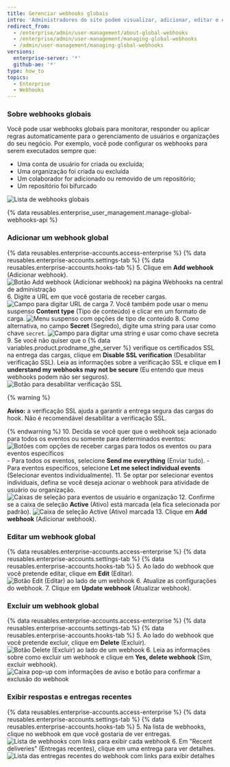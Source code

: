 ```yaml
---
title: Gerenciar webhooks globais
intro: 'Administradores do site podem visualizar, adicionar, editar e excluir webhooks globais para acompanhar os eventos da empresa.'
redirect_from:
  - /enterprise/admin/user-management/about-global-webhooks
  - /enterprise/admin/user-management/managing-global-webhooks
  - /admin/user-management/managing-global-webhooks
versions:
  enterprise-server: '*'
  github-ae: '*'
type: how_to
topics:
  - Enterprise
  - Webhooks
---
```


### Sobre webhooks globais

Você pode usar webhooks globais para monitorar, responder ou aplicar regras automaticamente para o gerenciamento de usuários e organizações do seu negócio. Por exemplo, você pode configurar os webhooks para serem executados sempre que:
- Uma conta de usuário for criada ou excluída;
- Uma organização foi criada ou excluída
- Um colaborador for adicionado ou removido de um repositório;
- Um repositório foi bifurcado

![Lista de webhooks globais](/assets/images/enterprise/site-admin-settings/list-of-global-webhooks.png)

{% data reusables.enterprise_user_management.manage-global-webhooks-api %}

### Adicionar um webhook global

{% data reusables.enterprise-accounts.access-enterprise %}
{% data reusables.enterprise-accounts.settings-tab %}
{% data reusables.enterprise-accounts.hooks-tab %}
5. Clique em **Add webhook** (Adicionar webhook). ![Botão Add webhook (Adicionar webhook) na página Webhooks na central de administração](/assets/images/enterprise/site-admin-settings/add-global-webhook-button.png)
6. Digite a URL em que você gostaria de receber cargas. ![Campo para digitar URL de carga](/assets/images/enterprise/site-admin-settings/add-global-webhook-payload-url.png)
7. Você também pode usar o menu suspenso **Content type** (Tipo de conteúdo) e clicar em um formato de carga. ![Menu suspenso com opções de tipo de conteúdo](/assets/images/enterprise/site-admin-settings/add-global-webhook-content-type-dropdown.png)
8. Como alternativa, no campo **Secret** (Segredo), digite uma string para usar como chave `secret`. ![Campo para digitar uma string e usar como chave secreta](/assets/images/enterprise/site-admin-settings/add-global-webhook-secret.png)
9. Se você não quiser que o {% data variables.product.prodname_ghe_server %} verifique os certificados SSL na entrega das cargas, clique em **Disable SSL verification** (Desabilitar verificação SSL). Leia as informações sobre a verificação SSL e clique em **I understand my webhooks may not be secure** (Eu entendo que meus webhooks podem não ser seguros). ![Botão para desabilitar verificação SSL](/assets/images/enterprise/site-admin-settings/add-global-webhook-disable-ssl-button.png)

  {% warning %}

  **Aviso:** a verificação SSL ajuda a garantir a entrega segura das cargas do hook. Não é recomendável desabilitar a verificação SSL.

  {% endwarning %}
10. Decida se você quer que o webhook seja acionado para todos os eventos ou somente para determinados eventos:![Botões com opções de receber cargas para todos os eventos ou para eventos específicos](/assets/images/enterprise/site-admin-settings/add-global-webhook-select-events.png)
    - Para todos os eventos, selecione **Send me everything** (Enviar tudo).
    - Para eventos específicos, selecione **Let me select individual events** (Selecionar eventos individualmente).
11. Se optar por selecionar eventos individuais, defina se você deseja acionar o webhook para atividade de usuário ou organização.![Caixas de seleção para eventos de usuário e organização](/assets/images/enterprise/site-admin-settings/add-global-webhook-select-individual-events.png)
12. Confirme se a caixa de seleção **Active** (Ativo) está marcada (ela fica selecionada por padrão). ![Caixa de seleção Active (Ativo) marcada](/assets/images/enterprise/site-admin-settings/add-global-webhook-active-checkbox.png)
13. Clique em **Add webhook** (Adicionar webhook).

### Editar um webhook global

{% data reusables.enterprise-accounts.access-enterprise %}
{% data reusables.enterprise-accounts.settings-tab %}
{% data reusables.enterprise-accounts.hooks-tab %}
5. Ao lado do webhook que você pretende editar, clique em **Edit** (Editar). ![Botão Edit (Editar) ao lado de um webhook](/assets/images/enterprise/site-admin-settings/edit-global-webhook-button.png)
6. Atualize as configurações do webhook.
7. Clique em **Update webhook** (Atualizar webhook).

### Excluir um webhook global

{% data reusables.enterprise-accounts.access-enterprise %}
{% data reusables.enterprise-accounts.settings-tab %}
{% data reusables.enterprise-accounts.hooks-tab %}
5. Ao lado do webhook que você pretende excluir, clique em **Delete** (Excluir). ![Botão Delete (Excluir) ao lado de um webhook](/assets/images/enterprise/site-admin-settings/delete-global-webhook-button.png)
6. Leia as informações sobre como excluir um webhook e clique em **Yes, delete webhook** (Sim, excluir webhook). ![Caixa pop-up com informações de aviso e botão para confirmar a exclusão do webhook](/assets/images/enterprise/site-admin-settings/confirm-delete-global-webhook.png)

### Exibir respostas e entregas recentes

{% data reusables.enterprise-accounts.access-enterprise %}
{% data reusables.enterprise-accounts.settings-tab %}
{% data reusables.enterprise-accounts.hooks-tab %}
5. Na lista de webhooks, clique no webhook em que você gostaria de ver entregas. ![Lista de webhooks com links para exibir cada webhook](/assets/images/enterprise/site-admin-settings/click-global-webhook.png)
6. Em "Recent deliveries" (Entregas recentes), clique em uma entrega para ver detalhes. ![Lista das entregas recentes do webhook com links para exibir detalhes](/assets/images/enterprise/site-admin-settings/global-webhooks-recent-deliveries.png)
